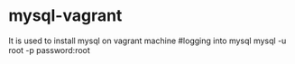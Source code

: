 # mysql-vagrant 
It is used to install mysql on vagrant machine
#logging into mysql
mysql -u root -p
password:root
